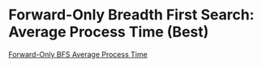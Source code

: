 # Forward-Only Breadth First Search: Average Process Time (Best)

[Forward-Only BFS Average Process Time](https://raw.githubusercontent.com/gunrock/io/master/plots/gunrock_primitives_bfs_avg_process_time_best_table.html ':include :type=markdown')

